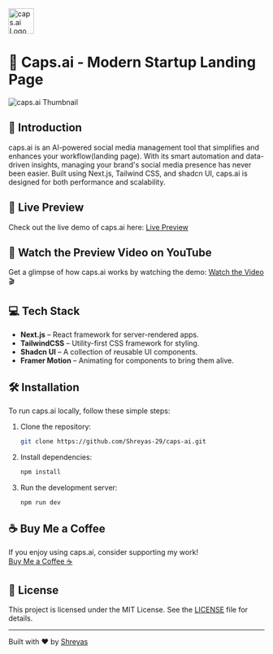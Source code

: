 <img src="https://github.com/user-attachments/assets/86750a4c-2876-4b4e-b703-7fa901dcd8bb" alt="caps.ai Logo" width="50" height="50">

# 🚀 Caps.ai - Modern Startup Landing Page

<img src="https://github.com/user-attachments/assets/ab02ae68-b208-4bf1-b5b1-4879632548cb" alt="caps.ai Thumbnail">

## 🌟 Introduction
caps.ai is an AI-powered social media management tool that simplifies and enhances your workflow(landing page). With its smart automation and data-driven insights, managing your brand's social media presence has never been easier. Built using Next.js, Tailwind CSS, and shadcn UI, caps.ai is designed for both performance and scalability.

## 🔗 Live Preview

Check out the live demo of caps.ai here: [Live Preview](https://caps-ai.vercel.app/)

## 🎥 Watch the Preview Video on YouTube

Get a glimpse of how caps.ai works by watching the demo: [Watch the Video](https://www.youtube.com/watch?v=bnMIm6OfYDM) 🎬

## 💻 Tech Stack

- **Next.js** – React framework for server-rendered apps.
- **TailwindCSS** – Utility-first CSS framework for styling.
- **Shadcn UI** – A collection of reusable UI components.
- **Framer Motion** – Animating for components to bring them alive.

## 🛠️ Installation
To run caps.ai locally, follow these simple steps:

1. Clone the repository:
    ```bash
    git clone https://github.com/Shreyas-29/caps-ai.git
    ```
2. Install dependencies:
    ```bash
    npm install
    ```
3. Run the development server:
    ```bash
    npm run dev
    ```

## ☕ Buy Me a Coffee
If you enjoy using caps.ai, consider supporting my work!  
[Buy Me a Coffee ☕](https://buymeacoffee.com/shreyas29)

## 📜 License
This project is licensed under the MIT License. See the [LICENSE](LICENSE) file for details.

---

Built with ❤️ by [Shreyas](https://shreyas-sihasane.vercel.app)
